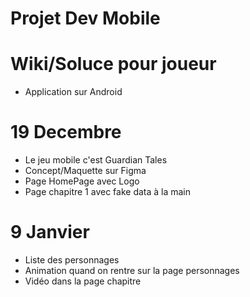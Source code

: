 # Projet Dev Mobile #
# Wiki/Soluce pour joueur

- Application sur Android

# 19 Decembre #
- Le jeu mobile c'est Guardian Tales
- Concept/Maquette sur Figma
- Page HomePage avec Logo
- Page chapitre 1 avec fake data à la main

# 9 Janvier #

- Liste des personnages
- Animation quand on rentre sur la page personnages
- Vidéo dans la page chapitre

